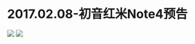 # 2017.02.08-初音红米Note4预告
![](https://bilicover2017.github.io/2017.02.08-1.jpg)
![](https://bilicover2017.github.io/2017.02.08-2.jpg)